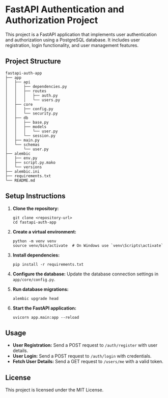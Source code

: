 # FastAPI Authentication and Authorization Project

This project is a FastAPI application that implements user authentication and authorization using a PostgreSQL database. It includes user registration, login functionality, and user management features.

## Project Structure

```
fastapi-auth-app
├── app
│   ├── api
│   │   ├── dependencies.py
│   │   ├── routes
│   │   │   ├── auth.py
│   │   │   └── users.py
│   ├── core
│   │   ├── config.py
│   │   └── security.py
│   ├── db
│   │   ├── base.py
│   │   ├── models
│   │   │   └── user.py
│   │   └── session.py
│   ├── main.py
│   └── schemas
│       └── user.py
├── alembic
│   ├── env.py
│   ├── script.py.mako
│   └── versions
├── alembic.ini
├── requirements.txt
└── README.md
```

## Setup Instructions

1. **Clone the repository:**
   ```
   git clone <repository-url>
   cd fastapi-auth-app
   ```

2. **Create a virtual environment:**
   ```
   python -m venv venv
   source venv/bin/activate  # On Windows use `venv\Scripts\activate`
   ```

3. **Install dependencies:**
   ```
   pip install -r requirements.txt
   ```

4. **Configure the database:**
   Update the database connection settings in `app/core/config.py`.

5. **Run database migrations:**
   ```
   alembic upgrade head
   ```

6. **Start the FastAPI application:**
   ```
   uvicorn app.main:app --reload
   ```

## Usage

- **User Registration:** Send a POST request to `/auth/register` with user details.
- **User Login:** Send a POST request to `/auth/login` with credentials.
- **Fetch User Details:** Send a GET request to `/users/me` with a valid token.

## License

This project is licensed under the MIT License.